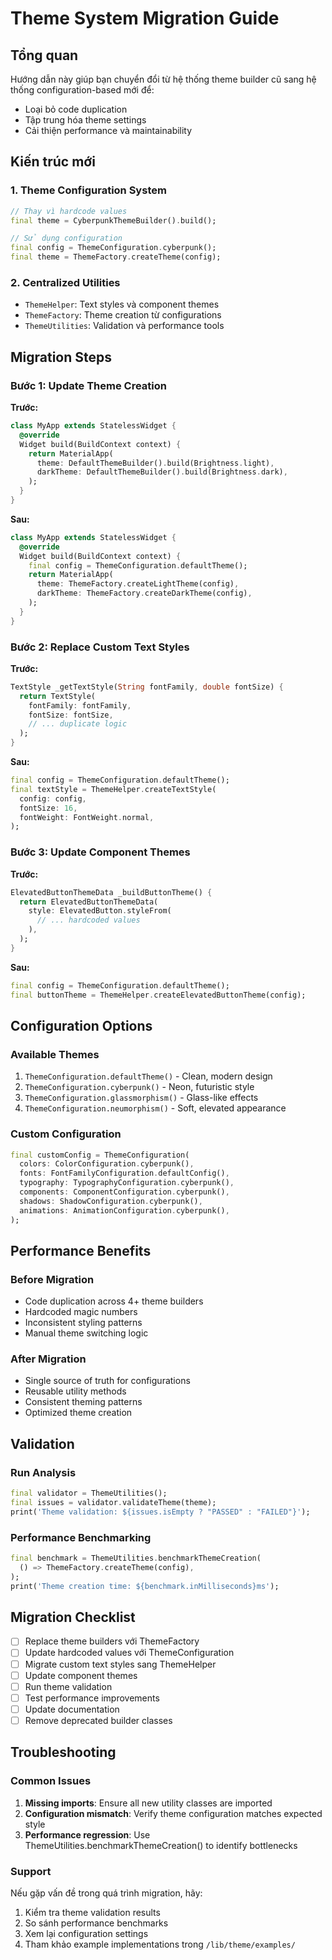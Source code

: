 # Theme System Migration Guide

## Tổng quan

Hướng dẫn này giúp bạn chuyển đổi từ hệ thống theme builder cũ sang hệ thống configuration-based mới để:
- Loại bỏ code duplication
- Tập trung hóa theme settings
- Cải thiện performance và maintainability

## Kiến trúc mới

### 1. Theme Configuration System
```dart
// Thay vì hardcode values
final theme = CyberpunkThemeBuilder().build();

// Sử dụng configuration
final config = ThemeConfiguration.cyberpunk();
final theme = ThemeFactory.createTheme(config);
```

### 2. Centralized Utilities
- `ThemeHelper`: Text styles và component themes
- `ThemeFactory`: Theme creation từ configurations
- `ThemeUtilities`: Validation và performance tools

## Migration Steps

### Bước 1: Update Theme Creation

**Trước:**
```dart
class MyApp extends StatelessWidget {
  @override
  Widget build(BuildContext context) {
    return MaterialApp(
      theme: DefaultThemeBuilder().build(Brightness.light),
      darkTheme: DefaultThemeBuilder().build(Brightness.dark),
    );
  }
}
```

**Sau:**
```dart
class MyApp extends StatelessWidget {
  @override
  Widget build(BuildContext context) {
    final config = ThemeConfiguration.defaultTheme();
    return MaterialApp(
      theme: ThemeFactory.createLightTheme(config),
      darkTheme: ThemeFactory.createDarkTheme(config),
    );
  }
}
```

### Bước 2: Replace Custom Text Styles

**Trước:**
```dart
TextStyle _getTextStyle(String fontFamily, double fontSize) {
  return TextStyle(
    fontFamily: fontFamily,
    fontSize: fontSize,
    // ... duplicate logic
  );
}
```

**Sau:**
```dart
final config = ThemeConfiguration.defaultTheme();
final textStyle = ThemeHelper.createTextStyle(
  config: config,
  fontSize: 16,
  fontWeight: FontWeight.normal,
);
```

### Bước 3: Update Component Themes

**Trước:**
```dart
ElevatedButtonThemeData _buildButtonTheme() {
  return ElevatedButtonThemeData(
    style: ElevatedButton.styleFrom(
      // ... hardcoded values
    ),
  );
}
```

**Sau:**
```dart
final config = ThemeConfiguration.defaultTheme();
final buttonTheme = ThemeHelper.createElevatedButtonTheme(config);
```

## Configuration Options

### Available Themes
1. `ThemeConfiguration.defaultTheme()` - Clean, modern design
2. `ThemeConfiguration.cyberpunk()` - Neon, futuristic style
3. `ThemeConfiguration.glassmorphism()` - Glass-like effects
4. `ThemeConfiguration.neumorphism()` - Soft, elevated appearance

### Custom Configuration
```dart
final customConfig = ThemeConfiguration(
  colors: ColorConfiguration.cyberpunk(),
  fonts: FontFamilyConfiguration.defaultConfig(),
  typography: TypographyConfiguration.cyberpunk(),
  components: ComponentConfiguration.cyberpunk(),
  shadows: ShadowConfiguration.cyberpunk(),
  animations: AnimationConfiguration.cyberpunk(),
);
```

## Performance Benefits

### Before Migration
- Code duplication across 4+ theme builders
- Hardcoded magic numbers
- Inconsistent styling patterns
- Manual theme switching logic

### After Migration
- Single source of truth for configurations
- Reusable utility methods
- Consistent theming patterns
- Optimized theme creation

## Validation

### Run Analysis
```dart
final validator = ThemeUtilities();
final issues = validator.validateTheme(theme);
print('Theme validation: ${issues.isEmpty ? "PASSED" : "FAILED"}');
```

### Performance Benchmarking
```dart
final benchmark = ThemeUtilities.benchmarkThemeCreation(
  () => ThemeFactory.createTheme(config),
);
print('Theme creation time: ${benchmark.inMilliseconds}ms');
```

## Migration Checklist

- [ ] Replace theme builders với ThemeFactory
- [ ] Update hardcoded values với ThemeConfiguration
- [ ] Migrate custom text styles sang ThemeHelper
- [ ] Update component themes
- [ ] Run theme validation
- [ ] Test performance improvements
- [ ] Update documentation
- [ ] Remove deprecated builder classes

## Troubleshooting

### Common Issues
1. **Missing imports**: Ensure all new utility classes are imported
2. **Configuration mismatch**: Verify theme configuration matches expected style
3. **Performance regression**: Use ThemeUtilities.benchmarkThemeCreation() to identify bottlenecks

### Support
Nếu gặp vấn đề trong quá trình migration, hãy:
1. Kiểm tra theme validation results
2. So sánh performance benchmarks
3. Xem lại configuration settings
4. Tham khảo example implementations trong `/lib/theme/examples/`